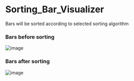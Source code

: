 # Sorting_Bar_Visualizer
Bars will be sorted according to selected sorting algorithm

### Bars before sorting
![image](https://user-images.githubusercontent.com/58839369/214825524-a9d97ce3-0ae0-4a1f-a90d-15bbf4e5d60a.png)

### Bars after sorting
![image](https://user-images.githubusercontent.com/58839369/214826196-85873171-8a62-471f-ae5d-3b9114df9754.png)
